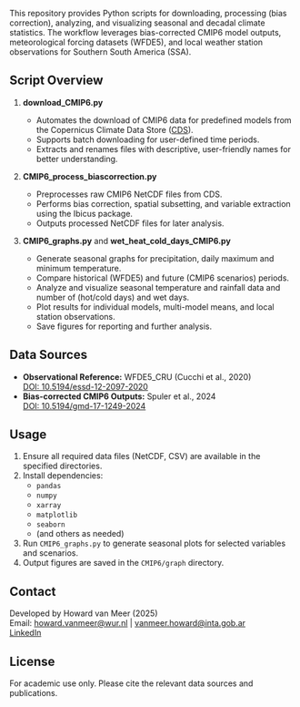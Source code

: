 
This repository provides Python scripts for downloading, processing (bias correction), analyzing, and visualizing seasonal and decadal climate statistics. The workflow leverages bias-corrected CMIP6 model outputs, meteorological forcing datasets (WFDE5), and local weather station observations for Southern South America (SSA).

## Script Overview

1. **download_CMIP6.py**
    - Automates the download of CMIP6 data for predefined models from the Copernicus Climate Data Store ([CDS](https://cds.climate.copernicus.eu/)).
    - Supports batch downloading for user-defined time periods.
    - Extracts and renames files with descriptive, user-friendly names for better understanding.

2. **CMIP6_process_biascorrection.py**
    - Preprocesses raw CMIP6 NetCDF files from CDS.
    - Performs bias correction, spatial subsetting, and variable extraction using the Ibicus package.
    - Outputs processed NetCDF files for later analysis.

3. **CMIP6_graphs.py** and **wet_heat_cold_days_CMIP6.py**
    - Generate seasonal graphs for precipitation, daily maximum and minimum temperature.
    - Compare historical (WFDE5) and future (CMIP6 scenarios) periods.
    - Analyze and visualize seasonal temperature and rainfall data and number of (hot/cold days) and wet days.
    - Plot results for individual models, multi-model means, and local station observations.
    - Save figures for reporting and further analysis.

## Data Sources

- **Observational Reference:** WFDE5_CRU (Cucchi et al., 2020)  
  [DOI: 10.5194/essd-12-2097-2020](https://doi.org/10.5194/essd-12-2097-2020)
- **Bias-corrected CMIP6 Outputs:** Spuler et al., 2024  
  [DOI: 10.5194/gmd-17-1249-2024](https://doi.org/10.5194/gmd-17-1249-2024)

## Usage

1. Ensure all required data files (NetCDF, CSV) are available in the specified directories.
2. Install dependencies:
    - `pandas`
    - `numpy`
    - `xarray`
    - `matplotlib`
    - `seaborn`
    - (and others as needed)
3. Run `CMIP6_graphs.py` to generate seasonal plots for selected variables and scenarios.
4. Output figures are saved in the `CMIP6/graph` directory.

## Contact

Developed by Howard van Meer (2025)  
Email: howard.vanmeer@wur.nl | vanmeer.howard@inta.gob.ar  
[LinkedIn](https://www.linkedin.com/in/howardvanmeer/)

## License

For academic use only. Please cite the relevant data sources and publications.
